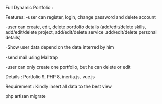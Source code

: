 Full Dynamic Portfolio :

Features:
-user can register, login, change password and delete account 

-user can create, edit, delete portfolio details (add/edit/delete skills, add/edit/delete project, add/edit/delete service .add/edit/delete personal details)

-Show user data depend on the data interred by him

-send mail using Mailtrap

-user can only create one portfolio, but he can delete or edit

Details : Portfolio 9, PHP 8, inertia.js, vue.js 

Requirement :
Kindly insert all data to the best view 

php artisan migrate 
